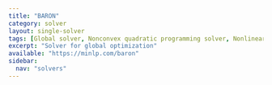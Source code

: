 ```yaml
---
title: "BARON"
category: solver
layout: single-solver
tags: [Global solver, Nonconvex quadratic programming solver, Nonlinear programming solver, Mixed-integer nonlinear nonconvex programming solver]
excerpt: "Solver for global optimization"
available: "https://minlp.com/baron"
sidebar:
  nav: "solvers"
---
```

